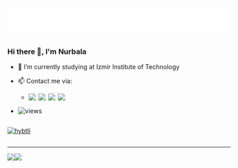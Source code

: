 <h1 align="center">
  <img src="https://raw.githubusercontent.com/hybtli/hybtli/main/headerName.svg" alt="Nurbala Heybatov" />
</h1>



### Hi there 👋, I'm Nurbala


- 🌱 I’m currently studying at Izmir Institute of Technology
- 📫 Contact me via:

     - [<img align="left" width="22px" src="https://raw.githubusercontent.com/gauravghongde/social-icons/master/SVG/White/LinkedIN_white.svg"/>](https://www.linkedin.com/in/nurbala-heybatov/)
 
       [<img align="left" width="22px" src="https://raw.githubusercontent.com/gauravghongde/social-icons/master/SVG/White/Gmail_white.svg"/>](mailto:nurbala788788@gmail.com)
       
       [<img align="left" width="22px" src="https://raw.githubusercontent.com/gauravghongde/social-icons/master/SVG/White/Facebook_white.svg"/>](https://www.facebook.com/nurbala.heybatov.778/)
       
       [<img align="left" width="22px" src="https://raw.githubusercontent.com/gauravghongde/social-icons/master/SVG/White/Discord_white.svg"/>](https://discordapp.com/users/706579771735146654)
       
       
 - ![views](https://komarev.com/ghpvc/?username=hybtli&style=plastic&color=blueviolet)


<div align="center" style="display: flex; flex-direction: row;">
  <p align="center"> <a href="https://github.com/ryo-ma/github-profile-trophy"><img src="https://github-profile-trophy.vercel.app/?username=hybtli&theme=radical&column=8" alt="hybtli" /></a></p>
</div>

---

<div>
  <img class="img" align="left" src="https://github-readme-stats.vercel.app/api?username=hybtli&show_icons=true&theme=radical" />
  <img class="img" src="https://github-readme-stats.vercel.app/api/top-langs/?username=hybtli&theme=radical&layout=compact&langs_count=6" />
</div>

